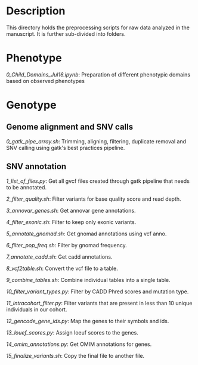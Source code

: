 # Description
This directory holds the preprocessing scripts for raw data analyzed in the manuscript. It is further sub-divided into folders.

# Phenotype
*0_Child_Domains_Jul16.ipynb*: Preparation of different phenotypic domains based on observed phenotypes

# Genotype
## Genome alignment and SNV calls
*0_gatk_pipe_array.sh*: Trimming, aligning, filtering, duplicate removal and SNV calling using gatk's best practices pipeline.

## SNV annotation
*1_list_of_files.py*: Get all gvcf files created through gatk pipeline that needs to be annotated. 

*2_filter_quality.sh*: Filter variants for base quality score and read depth.

*3_annovar_genes.sh*: Get annovar gene annotations.

*4_filter_exonic.sh*: Filter to keep only exonic variants. 

*5_annotate_gnomad.sh*: Get gnomad annotations using vcf anno.

*6_filter_pop_freq.sh*: Filter by gnomad frequency.

*7_annotate_cadd.sh*: Get cadd annotations.

*8_vcf2table.sh*: Convert the vcf file to a table.

*9_combine_tables.sh*: Combine individual tables into a single table.

*10_filter_variant_types.py*: Filter by CADD Phred scores and mutation type. 

*11_intracohort_filter.py*: Filter variants that are present in less than 10 unique individuals in our cohort.

*12_gencode_gene_ids.py*: Map the genes to their symbols and ids. 

*13_louef_scores.py*: Assign loeuf scores to the genes.

*14_omim_annotations.py*: Get OMIM annotations for genes. 

*15_finalize_variants.sh*: Copy the final file to another file.
